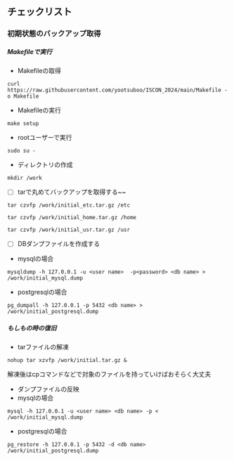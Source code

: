 ## チェックリスト

### 初期状態のバックアップ取得
##### Makefileで実行
- Makefileの取得
```
curl https://raw.githubusercontent.com/yootsuboo/ISCON_2024/main/Makefile -o Makefile
```
- Makefileの実行
```
make setup
```

- rootユーザーで実行
```title:$
sudo su -
```
- ディレクトリの作成
```title:#
mkdir /work
```

- [ ] tarで丸めてバックアップを取得する~~
```
tar czvfp /work/initial_etc.tar.gz /etc
```
```
tar czvfp /work/initial_home.tar.gz /home
```
```
tar czvfp /work/initial_usr.tar.gz /usr
```


- [ ] DBダンプファイルを作成する
- mysqlの場合
<!-- nohup mysqldump -h 127.0.0.1 -u isuconp -pisuconp isuconp > /work/initial_mysql.dump & -->
```title:#
mysqldump -h 127.0.0.1 -u <user name>  -p<password> <db name> > /work/initial_mysql.dump
```
- postgresqlの場合
```tilte:#
pg_dumpall -h 127.0.0.1 -p 5432 <db name> > /work/initial_postgresql.dump
```

##### もしもの時の復旧
- tarファイルの解凍
```title:#
nohup tar xzvfp /work/initial.tar.gz &
```
解凍後はcpコマンドなどで対象のファイルを持っていけばおそらく大丈夫

- ダンプファイルの反映
- mysqlの場合
```title:#
mysql -h 127.0.0.1 -u <user name> <db name> -p < /work/initial_mysql.dump
```

- postgresqlの場合
```title:#
pg_restore -h 127.0.0.1 -p 5432 -d <db name> /work/initial_postgresql.dump
```

### 
